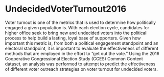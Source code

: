 # UndecidedVoterTurnout2016

Voter turnout is one of the metrics that is used to determine how politically engaged a given population is. With each election cycle, candidates for higher office seek to bring new and undecided voters into the political process to help build a lasting, loyal base of supporters. Given how important this metric is, from both a political engagement standpoint and an electoral standpoint, it is important to evaluate the effectiveness of different methods that are employed in the effort to “get out the vote.” Using the 2016 Cooperative Congressional Election Study (CCES) Common Content dataset, an analysis was performed to attempt to predict the effectiveness of different voter outreach strategies on voter turnout for undecided voters.
